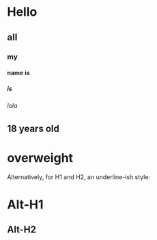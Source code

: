 # Hello
## all
### my
#### name is
##### is
###### lola

18 years old
------------

overweight
==========

Alternatively, for H1 and H2, an underline-ish style:

Alt-H1
======

Alt-H2
------